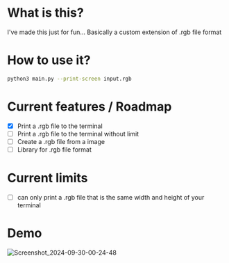 # What is this?
I've made this just for fun...
Basically a custom extension of .rgb file format

# How to use it?
```bash
python3 main.py --print-screen input.rgb
```

# Current features / Roadmap
- [x] Print a .rgb file to the terminal
- [ ] Print a .rgb file to the terminal without limit
- [ ] Create a .rgb file from a image
- [ ] Library for .rgb file format

# Current limits
- [ ] can only print a .rgb file that is the same width and height of your terminal

# Demo
![Screenshot_2024-09-30-00-24-48](https://github.com/user-attachments/assets/9ea6479e-1770-4720-bbc8-30cbefdd4ffe)
